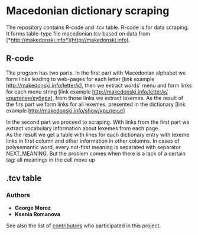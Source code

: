 # Macedonian dictionary scraping 

The repository contains R-code and .tcv table. R-code is for data scraping. It forms table-type file macedonian.tcv based on data from [*http://makedonski.info*](http://makedonski.info).
 

## R-code 

The program has two parts. 
In the first part with Macedonian alphabet we form links leading to web-pages for each letter 
[link example http://makedonski.info/letter/к], 
then we extract words' menu and form links for each menu string 
[link example http://makedonski.info/letter/к/крштелен/кубира], from those links we extract lexemes. 
As the result of the firs part we form links for all lexemes, presented in the dictionary 
[link example http://makedonski.info/show/крштење] 

In the second part we proceed to scraping. 
With links from the first part we extract vocabulary information about lexemes from each page.  
As the result we get a table with lines for each dictionary entry with lexeme links in first column and other information in other columns. 
In cases of  polysemantic word, every not-first meaning is separated with separator NEXT_MEANING. 
But the problem comes when there is a lack of a certain tag: all meanings in the cell move up 

## .tcv table 



### Authors 
* **George Moroz** 
* **Ksenia Romanova** 

See also the list of [contributors]() who participated in this project.
